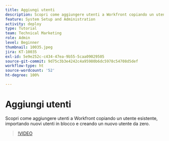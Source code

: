 ```yaml
---
title: Aggiungi utenti
description: Scopri come aggiungere utenti a Workfront copiando un utente esistente, importando nuovi utenti in blocco e creando un nuovo utente da zero.
feature: System Setup and Administration
activity: deploy
type: Tutorial
team: Technical Marketing
role: Admin
level: Beginner
thumbnail: 10035.jpeg
jira: KT-10035
exl-id: 5e9e252c-c434-47ea-9b55-5caa09029505
source-git-commit: 9d75c3b3e4242c4a95980b6dc5978c54708d5def
workflow-type: ht
source-wordcount: '52'
ht-degree: 100%

---
```


# Aggiungi utenti

Scopri come aggiungere utenti a Workfront copiando un utente esistente, importando nuovi utenti in blocco e creando un nuovo utente da zero.

>[!VIDEO](https://video.tv.adobe.com/v/3427085/?quality=12&learn=on)

